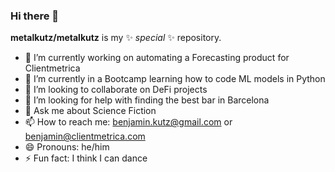 ### Hi there 👋


**metalkutz/metalkutz** is my ✨ _special_ ✨ repository.

- 🔭 I’m currently working on automating a Forecasting product for Clientmetrica
- 🌱 I’m currently in a Bootcamp learning how to code ML models in Python 
- 👯 I’m looking to collaborate on DeFi projects
- 🤔 I’m looking for help with finding the best bar in Barcelona
- 💬 Ask me about Science Fiction
- 📫 How to reach me: benjamin.kutz@gmail.com or benjamin@clientmetrica.com
- 😄 Pronouns: he/him
- ⚡ Fun fact: I think I can dance
